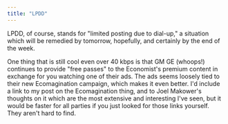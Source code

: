 ```yaml
---
title: "LPDD"
---
```

LPDD, of course, stands for "limited posting due to dial-up," a situation
which will be remedied by tomorrow, hopefully, and certainly by the end of the
week.

  
One thing that is still cool even over 40 kbps is that GM GE (whoops!)
continues to provide "free passes" to the Economist's premium content in
exchange for you watching one of their ads. The ads seems loosely tied to
their new Ecomagination campaign, which makes it even better. I'd include a
link to my post on the Ecomagination thing, and to Joel Makower's thoughts on
it which are the most extensive and interesting I've seen, but it would be
faster for all parties if you just looked for those links yourself. They
aren't hard to find.

